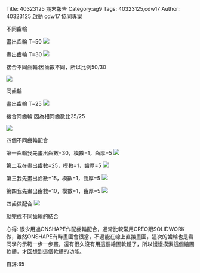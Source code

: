 Title: 40323125 期末報告
Category:ag9
Tags: 40323125,cdw17
Author: 40323125
啟動 cdw17 協同專案

<!-- PELICAN_END_SUMMARY -->

不同齒輪

畫出齒輪 T=50
<img src="http://imgur.com/CcW2TJ0.png">

畫出齒輪 T=30
<img src="http://imgur.com/nsj2i9W.png">

接合不同齒輪:因齒數不同，所以比例50/30

<img src="http://imgur.com/nmzVz7m.png">

同齒輪

畫出齒輪 T=25
<img src="http://imgur.com/tfBX3LD.png">

接合同齒輪:因為相同齒數比25/25

<img src="http://imgur.com/HBigDfa.png">


四個不同齒輪配合


第一齒輪我先畫出齒數=30，模數=1，齒厚=5
<img src="http://imgur.com/A2Hx10u.png">

第二我在畫出齒數=25，模數=1，齒厚=5
<img src="http://imgur.com/pPF6Q4O.png">


第三我先畫出齒數=15，模數=1，齒厚=5
<img src="http://imgur.com/hh19G1p.png">


第四我先畫出齒數=10，模數=1，齒厚=5
<img src="http://imgur.com/f5YdlGK.png">

四齒做配合
<img src="http://imgur.com/tY3pPC1.png">

就完成不同齒輪的結合


心得:
很少用過ONSHAPE作配齒輪配合，通常比較常用CREO跟SOLIDWORK做，雖然ONSHAPE有時畫圖會很當，不過能在線上直接畫圖，這次的齒輪也是看同學的示範一步一步畫，還有很久沒有用這個繪圖軟體了，所以慢慢摸索這個繪圖軟體，才回想到這個軟體的功能。

自評:65